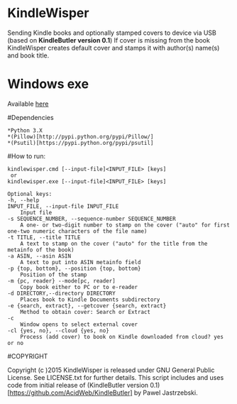 # KindleWisper

Sending Kindle books and optionally stamped covers to device via USB (based on **KindleButler version 0.1**)
If cover is missing from the book KindleWisper creates default cover and stamps it with 
author(s) name(s) and book title.

# Windows exe

Available [here](https://github.com/knigophil/KindleWisper/releases)


#Dependencies

    *Python 3.X
    *(Pillow)[http://pypi.python.org/pypi/Pillow/]
    *(Psutil)[https://pypi.python.org/pypi/psutil]
    
#How to run:

    kindlewisper.cmd [--input-file]<INPUT_FILE> [keys]
     or
    kindlewisper.exe [--input-file]<INPUT_FILE> [keys]

    Optional keys:
	-h, --help 
    INPUT_FILE, --input-file INPUT_FILE 
        Input file 
    -s SEQUENCE_NUMBER, --sequence-number SEQUENCE_NUMBER 
        A one- or two-digit number to stamp on the cover ("auto" for first one-two numeric characters of the file name) 
    -t TITLE, --title TITLE 
        A text to stamp on the cover ("auto" for the title from the metainfo of the book) 
    -a ASIN, --asin ASIN 
        A text to put into ASIN metainfo field 
    -p {top, bottom}, --position {top, bottom} 
        Position of the stamp 
    -m {pc, reader} --mode[pc, reader] 
        Copy book either to PC or to e-reader 
    -d DIRECTORY,--directory DIRECTORY 
        Places book to Kindle Documents subdirectory 
    -e {search, extract}, --getcover {search, extract} 
        Method to obtain cover: Search or Extract 
    -c 
        Window opens to select external cover 
    -cl {yes, no}, --cloud {yes, no} 
        Process (add cover) to book on Kindle downloaded from cloud? yes or no

#COPYRIGHT

Copyright (c )2015 KindleWisper is released under GNU General Public License. See LICENSE.txt for further details.
This script includes and uses code from initial release of (KindleButler version 0.1)[https://github.com/AcidWeb/KindleButler] by Pawel Jastrzebski.  
